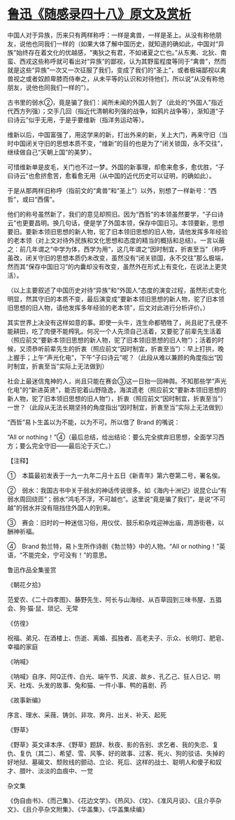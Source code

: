 # [鲁迅《随感录四十八》原文及赏析](https://www.vrrw.net/wx/7562.html)

中国人对于异族，历来只有两样称呼：一样是禽兽，一样是圣上。从没有称他朋友，说他也同我们一样的（如果大体了解中国历史，就知道的确如此，中国对“异族”始终存在着文化的优越感，“夷狄之有君，不如诸夏之亡也。”从东夷、北狄、南蛮、西戎这些称呼就可看出对“异族”的鄙视，认为其野蛮程度等同于“禽兽”，然而就是这些“异族”一次又一次征服了我们，变成了我们的“圣上”，或者极端鄙视以禽兽视之或者奴颜卑膝而侍奉之，从未平等的认识和对待他们，所以说“从没有称他朋友，说他也同我们一样的”）。



古书里的弱水②，竟是骗了我们：闻所未闻的外国人到了（此处的“外国人”指近代西方列强）；交手几回（指近代清朝和列强的战争，如鸦片战争等），渐知道“子曰诗云”似乎无用，于是乎要维新（指洋务运动等）。

维新以后，中国富强了，用这学来的新，打出外来的新，关上大门，再来守旧（当时中国闭关守旧的思想本质不变，“维新”的目的也是为了“闭关锁国，永不交往”，继续做自己“天朝上国”的美梦）。

可惜维新单是皮毛，关门也不过一梦。外国的新事理，却愈来愈多，愈优胜，“子曰诗云”也愈挤愈苦，愈看愈无用（从中国的近代历史可以证明，的确如此）。

于是从那两样旧称呼（指前文的“禽兽”和“圣上”）以外，别想了一样新号：“西哲”，或曰“西儒”。

他们的称号虽然新了，我们的意见却照旧。因为“西哲”的本领虽然要学，“子曰诗云”也更要昌明。换几句话，便是学了外国本领，保存中国旧习。本领要新，思想要旧。要新本领旧思想的新人物，驼了旧本领旧思想的旧人物，请他发挥多年经验的老本领（对上文对待外民族和文化思想和态度的精当的概括和总结）。一言以蔽之：前几年谓之“中学为体，西学为用”，这几年谓之“因时制宜，折衷至当”（称呼虽改，闭关守旧的思想本质仍未改变，虽然没有“闭关锁国，永不交往”那么极端，然而其“保存中国旧习”的内囊却没有改变，虽然外在形式上有变化，在说法上更灵活）。

（以上主要叙述了中国历史对待“异族”和“外国人”态度的演变过程，虽然形式变化明显，然其守旧的本质不变，最后演变成“要新本领旧思想的新人物，驼了旧本领旧思想的旧人物，请他发挥多年经验的老本领”，后文对此进行分析评价。）

其实世界上决没有这样如意的事。即使一头牛，连生命都牺牲了，尚且祀了孔便不能耕田，吃了肉便不能榨乳。何况一个人先须自己活着，又要驼了前辈先生活着（照应前文“要新本领旧思想的新人物，驼了旧本领旧思想的旧人物”）；活着的时候，又须恭听前辈先生的折衷（照应前文“因时制宜，折衷至当”）：早上打拱，晚上握手；上午“声光化电”，下午“子曰诗云”呢？（此段从难以兼顾的角度指出“因时制宜，折衷至当”实际上无法做到）

社会上最迷信鬼神的人，尚且只能在赛会③这一日抬一回神舆。不知那些学“声光化电”的“新进英贤”，能否驼着山野隐逸，海滨遗老（照应前文“要新本领旧思想的新人物，驼了旧本领旧思想的旧人物”），折衷（照应前文“因时制宜，折衷至当”）一世？（此段从无法长期坚持的角度指出“因时制宜，折衷至当”实际上无法做到）

“西哲”易卜生盖以为不能，以为不可。所以借了 Brand 的嘴说：

“All or nothing！”④（最后总结，给出结论：要么完全摈弃旧思想，全面学习西方；要么完全守旧——最后沦于灭亡。）





【注释】

①　本篇最初发表于一九一九年二月十五日《新青年》第六卷第二号，署名俟。

②　弱水：我国古书中关于弱水的神话传说很多。如《海内十洲记》说昆仑山“有弱水周回绕匝”；弱水“鸿毛不浮，不可越也”。这里说“竟是骗了我们”，是说“不可越”的弱水并没有阻挡住外国人的到来。

③　赛会：旧时的一种迷信习俗，用仪仗、鼓乐和杂戏迎神出庙，周游街巷，以酬神祈福。

④　Brand 勃兰特，易卜生所作诗剧《勃兰特》中的人物。“All or nothing！”英语，“不能完全，宁可没有！”的意思。

鲁迅作品全集鉴赏

《朝花夕拾》

范爱农、《二十四孝图》、藤野先生、阿长与山海经、从百草园到三味书屋、五猖会、狗·猫·鼠、琐记、无常

《仿徨》

祝福、弟兄、在酒楼上、伤逝、离婚、孤独者、高老夫子、示众、长明灯、肥皂、幸福的家庭

《呐喊》

《呐喊》自序、阿Q正传、白光、端午节、风波、故乡、孔乙己、狂人日记、明天、社戏、头发的故事、兔和猫、一件小事、鸭的喜剧、药

《故事新编》

序言、理水、采薇、铸剑、非攻、奔月、出关、补天、起死

《野草》

《野草》英文译本序、《野草》题辞、秋夜、影的告别、求乞者、我的失恋、复仇、复仇〔其二〕、希望、雪、风筝、好的故事、过客、死火、狗的驳诘、失掉的好地狱、墓碣文、颓败线的颤动、立论、死后、这样的战士、聪明人和傻子和奴才、腊叶、淡淡的血痕中、一觉

杂文集



《伪自由书》、《而己集》、《花边文学》、《热风》、《坟》、《准风月谈》、《且介亭杂文》、《且介亭杂文附集》、《华盖集》、《华盖集续编》

